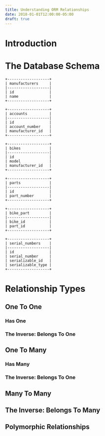 ```yaml
---
title: Understanding ORM Relationships
date: 2018-01-01T12:00:00-05:00
draft: true
---
```


# Introduction

# The Database Schema

```
+-------------------+
| manufacturers     |
|-------------------|
| id                |
| name              |
+-------------------+

+-------------------+
| accounts          |
|-------------------|
| id                |
| account_number    |
| manufacturer_id   |
+-------------------+

+-------------------+
| bikes             |
|-------------------|
| id                |
| model             |
| manufacturer_id   |
+-------------------+

+-------------------+
| parts             |
|-------------------|
| id                |
| part_number       |
+-------------------+

+-------------------+
| bike_part         |
|-------------------|
| bike_id           |
| part_id           |
+-------------------+

+-------------------+
| serial_numbers    |
|-------------------|
| id                |
| serial_number     |
| serializable_id   |
| serializable_type |
+-------------------+
```

# Relationship Types

## One To One

### Has One

### The Inverse: Belongs To One

## One To Many

### Has Many

### The Inverse: Belongs To One

## Many To Many

## The Inverse: Belongs To Many

## Polymorphic Relationships

